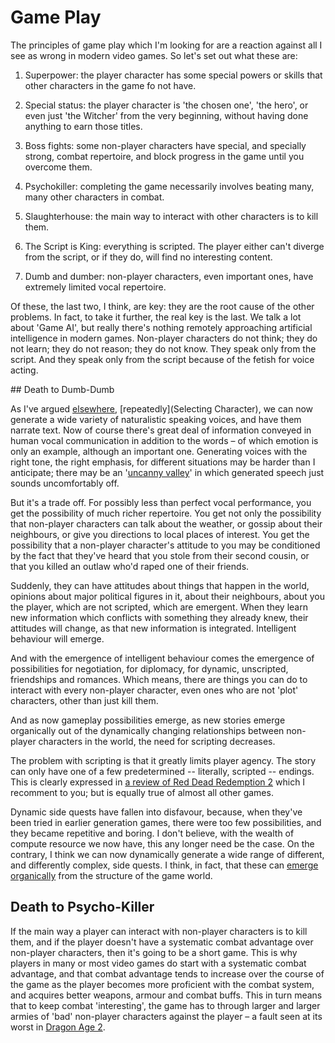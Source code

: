 # Game Play

The principles of game play which I'm looking for are a reaction against all I see as wrong in modern video games. So let's set out what these are:

1. Superpower: the player character has some special powers or skills that other characters in the game fo not have.

2. Special status: the player character is 'the chosen one', 'the hero', or even just 'the Witcher' from the very beginning, without having done anything to earn those titles.

3. Boss fights: some non-player characters have special, and specially strong, combat repertoire, and block progress in the game until you overcome them.

4. Psychokiller: completing the game necessarily involves beating many, many other characters in combat.

5. Slaughterhouse: the main way to interact with other characters is to kill them.

7. The Script is King: everything is scripted. The player either can't diverge from the script, or if they do, will find no interesting content.

6. Dumb and dumber: non-player characters, even important ones, have extremely limited vocal repertoire.

Of these, the last two, I think, are key: they are the root cause of the other problems. In fact, to take it further, the real key is the last. We talk a lot about 'Game AI', but really there's nothing remotely approaching artificial intelligence in modern games. Non-player characters do not think; they do not learn; they do not reason; they do not know. They speak only from the script. And they speak only from the script because of the fetish for voice acting.

## Death to Dumb-Dumb

As I've argued [elsewhere](Voice-acting-considered-harmful), [repeatedly](Selecting Character), we can now generate a wide variety of naturalistic speaking voices, and have them narrate text. Now of course there's great deal of information conveyed in human vocal communication in addition to the words – of which emotion is only an example, although an important one. Generating voices with the right tone, the right emphasis, for different situations may be harder than I anticipate; there may be an '[uncanny valley](Uncanny_dialogue)' in which generated speech just sounds uncomfortably off.

But it's a trade off. For possibly less than perfect vocal performance, you get the possibility of much richer repertoire. You get not only the possibility that non-player characters can talk about the weather, or gossip about their neighbours, or give you directions to local places of interest. You get the possibility that a non-player character's attitude to you may be conditioned by the fact that they've heard that you stole from their second cousin, or that you killed an outlaw who'd raped one of their friends.

Suddenly, they can have attitudes about things that happen in the world, opinions about major political figures in it, about their neighbours, about you the player, which are not scripted, which are emergent. When they learn new information which conflicts with something they already knew, their attitudes will change, as that new information is integrated. Intelligent behaviour will emerge.

And with the emergence of intelligent behaviour comes the emergence of possibilities for negotiation, for diplomacy, for dynamic, unscripted, friendships and romances. Which means, there are things you can do to interact with every non-player character, even ones who are not 'plot' characters, other than just kill them.

And as now gameplay possibilities emerge, as new stories emerge organically out of the dynamically changing relationships between non-player characters in the world, the need for scripting decreases.

The problem with scripting is that it greatly limits player agency. The story can only have one of a few predetermined -- literally, scripted -- endings. This is clearly expressed in [a review of Red Dead Redemption 2](https://youtu.be/_JRikiQyzLA) which I recomment to you; but is equally true of almost all other games.

Dynamic side quests have fallen into disfavour, because, when they've been tried in earlier generation games, there were too few possibilities, and they became repetitive and boring. I don't believe, with the wealth of compute resource we now have, this any longer need be the case. On the contrary, I think we can now dynamically generate a wide range of different, and differently complex, side quests. I think, in fact, that these can [emerge organically](Organic_Quests.md) from the structure of the game world.

## Death to Psycho-Killer

If the main way a player can interact with non-player characters is to kill them, and if the player doesn't have a systematic combat advantage over non-player characters, then it's going to be a short game. This is why players in many or most video games do start with a systematic combat advantage, and that combat advantage tends to increase over the course of the game as the player becomes more proficient with the combat system, and acquires better weapons, armour and combat buffs. This in turn means that to keep combat 'interesting', the game has to through larger and larger armies of 'bad' non-player characters against the player – a fault seen at its worst in [Dragon Age 2](https://youtu.be/Sc8Bn8yqPYQ?t=3150).

